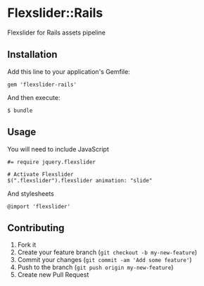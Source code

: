 # Flexslider::Rails

Flexslider for Rails assets pipeline

## Installation

Add this line to your application's Gemfile:

    gem 'flexslider-rails'

And then execute:

    $ bundle

## Usage

You will need to include JavaScript
```
#= require jquery.flexslider

# Activate Flexslider
$(".flexslider").flexslider animation: "slide"
```

And stylesheets
```
@import 'flexslider'
```

## Contributing

1. Fork it
2. Create your feature branch (`git checkout -b my-new-feature`)
3. Commit your changes (`git commit -am 'Add some feature'`)
4. Push to the branch (`git push origin my-new-feature`)
5. Create new Pull Request

